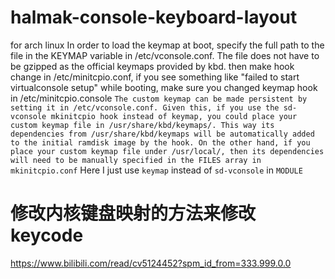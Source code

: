 # halmak-console-keyboard-layout
for arch linux
 In order to load the keymap at boot, specify the full path to the file in the KEYMAP variable in /etc/vconsole.conf. The file does not have to be gzipped as the official keymaps provided by kbd.
 then make hook change in /etc/minitcpio.conf, 
 if you see something like "failed to start virtualconsole setup" while booting, make sure you changed keymap hook in /etc/minitcpio.console
 ```The custom keymap can be made persistent by setting it in /etc/vconsole.conf. Given this, if you use the sd-vconsole mkinitcpio hook instead of keymap, you could place your custom keymap file in /usr/share/kbd/keymaps/. This way its dependencies from /usr/share/kbd/keymaps will be automatically added to the initial ramdisk image by the hook. On the other hand, if you place your custom keymap file under /usr/local/, then its dependencies will need to be manually specified in the FILES array in mkinitcpio.conf```
 Here I just use `keymap` instead of `sd-vconsole` in `MODULE`

# 修改内核键盘映射的方法来修改keycode 
https://www.bilibili.com/read/cv5124452?spm_id_from=333.999.0.0
